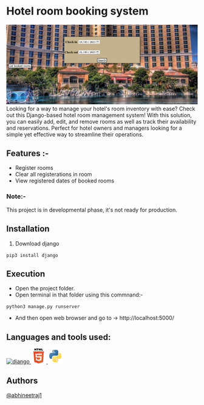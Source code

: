 # Hotel room booking system
![alt text](https://github.com/abhineetraj1/django-hotel-room-management/blob/main/screenshot.png?raw=true)
Looking for a way to manage your hotel's room inventory with ease? Check out this Django-based hotel room management system! With this solution, you can easily add, edit, and remove rooms as well as track their availability and reservations. Perfect for hotel owners and managers looking for a simple yet effective way to streamline their operations.

## Features :-
*	Register rooms
*	Clear all registerations in room
*	View registered dates of booked rooms

### Note:-
This project is in developmental phase, it's not ready for production.

## Installation

1)	Download django
```
pip3 install django
```

## Execution

*	Open the project folder.
*	Open terminal in that folder using this commnand:-
```
python3 manage.py runserver
```
*	And then open web browser and go to -> http://localhost:5000/


## Languages and tools used:
<a href="https://www.djangoproject.com/" target="_blank" rel="noreferrer"> <img src="https://cdn.worldvectorlogo.com/logos/django.svg" alt="django" width="40" height="40"/> </a><a href="https://www.w3.org/html/" target="_blank" rel="noreferrer"> <img src="https://raw.githubusercontent.com/devicons/devicon/master/icons/html5/html5-original-wordmark.svg" alt="html5" width="40" height="40"/> </a><a href="https://www.python.org" target="_blank" rel="noreferrer"> <img src="https://raw.githubusercontent.com/devicons/devicon/master/icons/python/python-original.svg" alt="python" width="40" height="40"/> </a> </p>

## Authors
[@abhineetraj1](http://github.com/abhineetraj1/)
